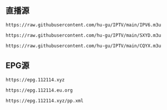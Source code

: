 <h2>直播源</h2>
<p dir="auto"><code>https://raw.githubusercontent.com/hu-gu/IPTV/main/IPV6.m3u</code>
<p dir="auto"><code>https://raw.githubusercontent.com/hu-gu/IPTV/main/SXYD.m3u</code>
<p dir="auto"><code>https://raw.githubusercontent.com/hu-gu/IPTV/main/CQYX.m3u</code>
<h2>EPG源</h2>
<p dir="auto"><code>https://epg.112114.xyz</code>
<p dir="auto"><code>https://epg.112114.eu.org</code>
<p dir="auto"><code>https://epg.112114.xyz/pp.xml</code>
